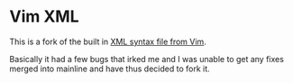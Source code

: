 # Vim XML

This is a fork of the built in [XML syntax file from
Vim](https://github.com/vim/vim/blob/master/runtime/syntax/xml.vim).

Basically it had a few bugs that irked me and I was unable to get any fixes
merged into mainline and have thus decided to fork it.
